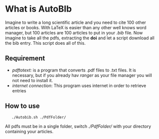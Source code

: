 # What is AutoBIb
Imagine to write a long scientific article and you need to cite 100 other articles or books.
With LaTeX is easier than any other well knows word manager, but 100 articles are 100 articles to put in your _.bib_ file. 
Now imagine to take all the pdfs, extracting the **doi** and let a script download all the bib entry. This script does all of this.

## Requirement
 - _pdftotext:_ is a program that converts .pdf files to .txt files. It is necessary, but if you already hav _ranger_ as your file manager you will not need to install it.
 - _internet connection_: This program uses internet in order to retrieve entries

## How to use

```
   ./Autobib.sh ./PdfFolder/
```
All pdfs must be in a single folder, switch _./PdfFolder/_ with your directory containing your articles.
